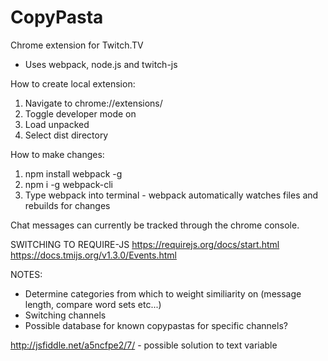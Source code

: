 # CopyPasta

Chrome extension for Twitch.TV

- Uses webpack, node.js and twitch-js

How to create local extension:

1. Navigate to chrome://extensions/
2. Toggle developer mode on
3. Load unpacked
4. Select dist directory

How to make changes:

1. npm install webpack -g
2. npm i -g webpack-cli
3. Type webpack into terminal - webpack automatically watches files and rebuilds for changes

Chat messages can currently be tracked through the chrome console.

SWITCHING TO REQUIRE-JS
https://requirejs.org/docs/start.html
https://docs.tmijs.org/v1.3.0/Events.html

NOTES:

- Determine categories from which to weight similiarity on (message length, compare word sets etc...)
- Switching channels
- Possible database for known copypastas for specific channels?

http://jsfiddle.net/a5ncfpe2/7/ - possible solution to text variable
